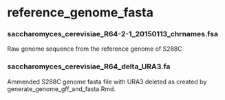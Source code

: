 # reference_genome_fasta

### saccharomyces_cerevisiae_R64-2-1_20150113_chrnames.fsa
Raw genome sequence from the reference genome of S288C

### saccharomyces_cerevisiae_R64_delta_URA3.fa
Ammended S288C genome fasta file with URA3 deleted as created by generate_genome_gff_and_fasta.Rmd.
